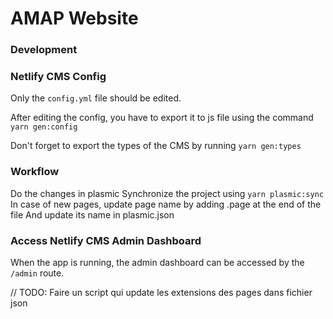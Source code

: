 # AMAP Website

### Development


### Netlify CMS Config

Only the `config.yml` file should be edited.

After editing the config, you have to export it to js file using the command `yarn gen:config`

Don't forget to export the types of the CMS by running `yarn gen:types`

### Workflow

Do the changes in plasmic
Synchronize the project using `yarn plasmic:sync`
In case of new pages, update page name by adding .page at the end of the file
And update its name in plasmic.json

### Access Netlify CMS Admin Dashboard

When the app is running, the admin dashboard can be accessed by the `/admin` route.

// TODO: Faire un script qui update les extensions des pages dans fichier json
